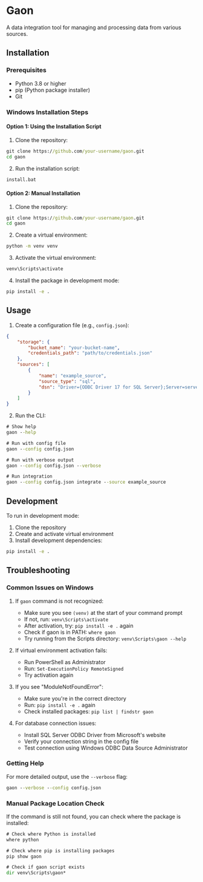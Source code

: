 # Gaon

A data integration tool for managing and processing data from various sources.

## Installation

### Prerequisites
- Python 3.8 or higher
- pip (Python package installer)
- Git

### Windows Installation Steps

#### Option 1: Using the Installation Script
1. Clone the repository:
```cmd
git clone https://github.com/your-username/gaon.git
cd gaon
```

2. Run the installation script:
```cmd
install.bat
```

#### Option 2: Manual Installation
1. Clone the repository:
```cmd
git clone https://github.com/your-username/gaon.git
cd gaon
```

2. Create a virtual environment:
```cmd
python -m venv venv
```

3. Activate the virtual environment:
```cmd
venv\Scripts\activate
```

4. Install the package in development mode:
```cmd
pip install -e .
```

## Usage

1. Create a configuration file (e.g., `config.json`):
```json
{
    "storage": {
        "bucket_name": "your-bucket-name",
        "credentials_path": "path/to/credentials.json"
    },
    "sources": [
        {
            "name": "example_source",
            "source_type": "sql",
            "dsn": "Driver={ODBC Driver 17 for SQL Server};Server=server_name;Database=db_name;UID=username;PWD=password"
        }
    ]
}
```

2. Run the CLI:
```cmd
# Show help
gaon --help

# Run with config file
gaon --config config.json

# Run with verbose output
gaon --config config.json --verbose

# Run integration
gaon --config config.json integrate --source example_source
```

## Development

To run in development mode:

1. Clone the repository
2. Create and activate virtual environment
3. Install development dependencies:
```cmd
pip install -e .
```

## Troubleshooting

### Common Issues on Windows

1. If `gaon` command is not recognized:
   - Make sure you see `(venv)` at the start of your command prompt
   - If not, run: `venv\Scripts\activate`
   - After activation, try: `pip install -e .` again
   - Check if gaon is in PATH: `where gaon`
   - Try running from the Scripts directory: `venv\Scripts\gaon --help`

2. If virtual environment activation fails:
   - Run PowerShell as Administrator
   - Run: `Set-ExecutionPolicy RemoteSigned`
   - Try activation again

3. If you see "ModuleNotFoundError":
   - Make sure you're in the correct directory
   - Run: `pip install -e .` again
   - Check installed packages: `pip list | findstr gaon`

4. For database connection issues:
   - Install SQL Server ODBC Driver from Microsoft's website
   - Verify your connection string in the config file
   - Test connection using Windows ODBC Data Source Administrator

### Getting Help

For more detailed output, use the `--verbose` flag:
```cmd
gaon --verbose --config config.json
```

### Manual Package Location Check

If the command is still not found, you can check where the package is installed:
```cmd
# Check where Python is installed
where python

# Check where pip is installing packages
pip show gaon

# Check if gaon script exists
dir venv\Scripts\gaon*
``` 